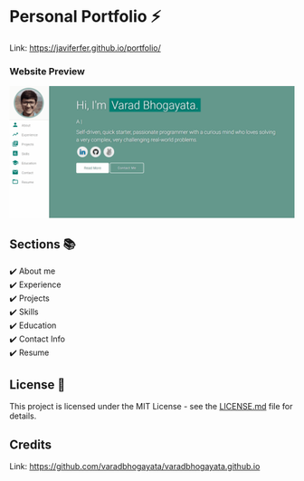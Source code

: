 # Personal Portfolio ⚡️

Link: https://javiferfer.github.io/portfolio/

### Website Preview
<p align="center"> 
  <kbd>
    <a href="https://javiferfer.github.io" target="_blank"><img src="examples/preview.gif">
  </a>
  </kbd>
</p>

## Sections 📚
✔️ About me\
✔️ Experience\
✔️ Projects \
✔️ Skills \
✔️ Education\
✔️ Contact Info\
✔️ Resume

## License 📄
This project is licensed under the MIT License - see the [LICENSE.md](./LICENSE) file for details.

## Credits

Link: https://github.com/varadbhogayata/varadbhogayata.github.io
